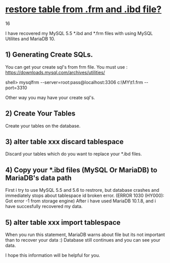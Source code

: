# [restore table from .frm and .ibd file?](https://dba.stackexchange.com/questions/16875/restore-table-from-frm-and-ibd-file)

16

I have recovered my MySQL 5.5 *.ibd and *.frm files with using MySQL Utilites and MariaDB 10.

## 1) Generating Create SQLs.
You can get your create sql's from frm file. You must use : https://downloads.mysql.com/archives/utilities/

shell> mysqlfrm --server=root:pass@localhost:3306 c:\MY\t1.frm --port=3310

Other way you may have your create sql's.

## 2) Create Your Tables
Create your tables on the database.

## 3) alter table xxx discard tablespace
Discard your tables which do you want to replace your *.ibd files.

## 4) Copy your *.ibd files (MySQL Or MariaDB) to MariaDB's data path
First i try to use MySQL 5.5 and 5.6 to restrore, but database crashes and immediately stops about tablespace id broken error. (ERROR 1030 (HY000): Got error -1 from storage engine)
After i have used MariaDB 10.1.8, and i have succesfully recovered my data.

## 5) alter table xxx import tablespace
When you run this statement, MariaDB warns about file but its not important than to recover your data :) Database still continues and you can see your data.

I hope this information will be helpful for you.